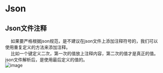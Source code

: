 

# Json
<!-- 

SpringBoot 中 Json 格式化配置 
https://mp.weixin.qq.com/s/IvK3s2_enQfTinp50iVOtQ

-->

## Json文件注释
&emsp; 如果要严格根据json规范，是不建议在json文件上添加注释符号的，我们可以使用重复定义的方法来添加注释。  
&emsp; 比如一个键定义二次，第一次的值放上注释内容，第二次的值才是真正的值。json文件解析后，是使用最后定义的值的。  
![image](https://gitee.com/wt1814/pic-host/raw/master/images/software/json-1.png)  



